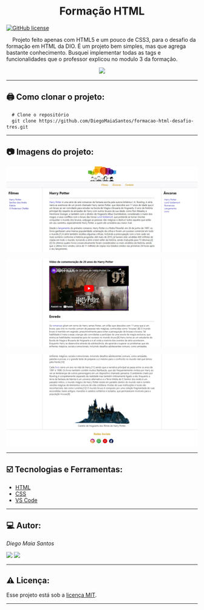 # <h1 align="center">Formação HTML</h1>

[![GitHub license](https://img.shields.io/github/license/DiegoMaiaSantos/formacao-html-desafio-dois)](https://github.com/DiegoMaiaSantos/formacao-html-desafio-tres/blob/main/LICENSE)

<p>
&nbsp;&nbsp;&nbsp;
Projeto feito apenas com HTML5 e um pouco de CSS3, para o desafio da formação em HTML da DIO. É um projeto bem simples, mas que agrega bastante conhecimento. Busquei implementar todas as tags e funcionalidades que o professor explicou no modulo 3 da formação.
</p> 

<p align="center">
<img src="http://img.shields.io/static/v1?label=STATUS&message=%20ANDAMENTO&color=YELLOW&style=for-the-badge"/>
</p>

***
## 🖨️ Como clonar o projeto: 
```
  # Clone o repositório
  git clone https://github.com/DiegoMaiaSantos/formacao-html-desafio-tres.git
  ```
***
## 📷 Imagens do projeto: 
<p align ="center">
 <img src ="https://github.com/DiegoMaiaSantos/imagens-projetos-variados/blob/main/formacao-html-img/page-desafio-tres-01.jpg" width =""/>
 </p>
 
 <p align ="center">
 <img src ="https://github.com/DiegoMaiaSantos/imagens-projetos-variados/blob/main/formacao-html-img/page-desafio-tres-02.jpg" width =""/>
 </p>
  
 <p align ="center">
 <img src ="https://github.com/DiegoMaiaSantos/imagens-projetos-variados/blob/main/formacao-html-img/page-desafio-tres-03.jpg" width =""/>
 </p> 

***
## ☑️ Tecnologias e Ferramentas: 
* [HTML](https://developer.mozilla.org/en-US/docs/Web/HTML)
* [CSS](https://developer.mozilla.org/en-US/docs/Web/CSS)
* [VS Code](https://code.visualstudio.com/)
***
## 💻 Autor:
_Diego Maia Santos_ 
<div> 
  <a href = "mailto:diegom.santos03@gmail.com"><img src="https://img.shields.io/badge/-Gmail-%23333?style=for-the-badge&logo=gmail&logoColor=white" target="_blank"></a>
  <a href="https://br.linkedin.com/in/diego-maia-santos-21615b208" target="_blank"><img src="https://img.shields.io/badge/-LinkedIn-%230077B5?style=for-the-badge&logo=linkedin&logoColor=white" target="_blank"></a> 
</div>

***
## ⚠️ Licença:
Esse projeto está sob a [licença MIT](https://github.com/DiegoMaiaSantos/formacao-html-desafio-tres/blob/main/LICENSE).

***
